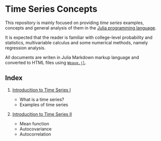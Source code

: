 # Time Series Concepts

This repository is mainly focused on providing *time series* examples, concepts and general
analysis of them in the [Julia programming language](https://www.julialang.org).

It is expected that the reader is familiar with college-level probability and statistics,
multivariable calculus and some numerical methods, namely regression analysis.

All documents are writen in Julia Markdown markup language and converted to HTML files
using [`Weave.jl`](http://github.com/mpastell/Weave.jl).

## Index

1. [Introducition to Time Series I](build/concepts-p1.html)
    - What is a time series?
    - Examples of time series

2. [Introducition to Time Series II](build/concepts-p2.html)
    - Mean function
    - Autocovariance
    - Autocorrelation
